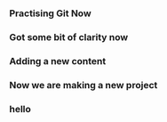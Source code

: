 ### Practising Git Now
### Got some bit of clarity now
### Adding a new content
### Now we are making a new project 
### hello
